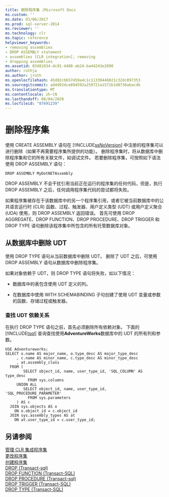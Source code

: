 ```yaml
---
title: 删除程序集 |Microsoft Docs
ms.custom: ''
ms.date: 03/06/2017
ms.prod: sql-server-2014
ms.reviewer: ''
ms.technology: clr
ms.topic: reference
helpviewer_keywords:
- removing assemblies
- DROP ASSEMBLY statement
- assemblies [CLR integration], removing
- dropping assemblies
ms.assetid: 03481034-dc91-4488-ab24-ba44243e2690
author: rothja
ms.author: jroth
ms.openlocfilehash: 45d02cbb57459a4c1c11330446021c32dc897353
ms.sourcegitcommit: ad4d92dce894592a259721a1571b1d8736abacdb
ms.translationtype: MT
ms.contentlocale: zh-CN
ms.lasthandoff: 08/04/2020
ms.locfileid: "87691239"
---
```

# <a name="dropping-an-assembly"></a>删除程序集
  使用 CREATE ASSEMBLY 语句在 [!INCLUDE[ssNoVersion](../../../includes/ssnoversion-md.md)] 中注册的程序集可以进行删除（如果不再需要程序集所提供的功能）。 删除程序集时，将从数据库中删除程序集和它的所有关联文件，如调试文件。 若要删除程序集，可按照如下语法使用 DROP ASSEMBLY 语句：  
  
```  
DROP ASSEMBLY MyDotNETAssembly  
```  
  
 DROP ASSEMBLY 不会干扰引用当前正在运行的程序集的任何代码，但是，执行 DROP ASSEMBLY 之后，任何调用程序集代码的尝试都将失败。  
  
 如果程序集被存在于该数据库中的另一个程序集引用，或者它被当前数据库中的公共语言运行时 (CLR) 函数、过程、触发器、用户定义类型 (UDT) 或用户定义聚合 (UDA) 使用，则 DROP ASSEMBLY 返回错误。 首先可使用 DROP AGGREGATE、DROP FUNCTION、DROP PROCEDURE、DROP TRIGGER 和 DROP TYPE 语句删除该程序集中所包含的所有托管数据库对象。  
  
## <a name="removing-a-udt-from-the-database"></a>从数据库中删除 UDT  
 使用 DROP TYPE 语句从当前数据库中删除 UDT。 删除了 UDT 之后，可使用 DROP ASSEMBLY 语句从数据库中删除程序集。  
  
 如果对象依赖于 UDT，则 DROP TYPE 语句将失败，如以下情况：  
  
-   数据库中的表包含使用 UDT 定义的列。  
  
-   在数据库中使用 WITH SCHEMABINDING 子句创建了使用 UDT 变量或参数的函数、存储过程或触发器。  
  
### <a name="finding-udt-dependencies"></a>查找 UDT 依赖关系  
 在执行 DROP TYPE 语句之前，首先必须删除所有依赖对象。 下面的 [!INCLUDE[tsql](../../../includes/tsql-md.md)] 查询查找使用**AdventureWorks**数据库中的 UDT 的所有列和参数。  
  
```  
USE Adventureworks;  
SELECT o.name AS major_name, o.type_desc AS major_type_desc  
     , c.name AS minor_name, c.type_desc AS minor_type_desc  
     , at.assembly_class  
  FROM (  
        SELECT object_id, name, user_type_id, 'SQL_COLUMN' AS type_desc  
          FROM sys.columns  
     UNION ALL  
        SELECT object_id, name, user_type_id, 'SQL_PROCEDURE_PARAMETER'  
          FROM sys.parameters  
     ) AS c  
  JOIN sys.objects AS o  
    ON o.object_id = c.object_id  
  JOIN sys.assembly_types AS at  
    ON at.user_type_id = c.user_type_id;   
```  
  
## <a name="see-also"></a>另请参阅  
 [管理 CLR 集成程序集](managing-clr-integration-assemblies.md)   
 [更改程序集](altering-an-assembly.md)   
 [创建程序集](creating-an-assembly.md)   
 [DROP &#40;Transact-sql&#41;](/sql/t-sql/statements/drop-aggregate-transact-sql)   
 [DROP FUNCTION (Transact-SQL)](/sql/t-sql/statements/drop-function-transact-sql)   
 [DROP PROCEDURE &#40;Transact-sql&#41;](/sql/t-sql/statements/drop-procedure-transact-sql)   
 [DROP TRIGGER (Transact-SQL)](/sql/t-sql/statements/drop-trigger-transact-sql)   
 [DROP TYPE (Transact-SQL)](/sql/t-sql/statements/drop-type-transact-sql)  
  
  
